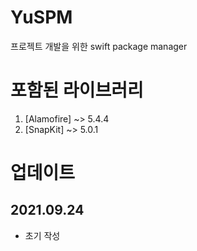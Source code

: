 # YuSPM
프로젝트 개발을 위한 swift package manager

# 포함된 라이브러리
1. [Alamofire] ~> 5.4.4
2. [SnapKit] ~> 5.0.1 

# 업데이트

## 2021.09.24
- 초기 작성

